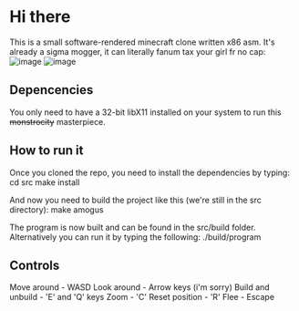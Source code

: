 # Hi there
This is a small software-rendered minecraft clone written x86 asm.
It's already a sigma mogger, it can literally fanum tax your girl fr no cap:
![image](https://github.com/user-attachments/assets/35032cad-2c61-41c5-80a2-7c7ee1e7c386)
![image](https://github.com/user-attachments/assets/0c0608d3-1536-4b97-ba23-f0ce0fb1386e)

## Depencencies
You only need to have a 32-bit libX11 installed on your system to run this ~~monstrocity~~ masterpiece.

## How to run it
Once you cloned the repo, you need to install the dependencies by typing:
  cd src
  make install

And now you need to build the project like this (we're still in the src directory):
  make amogus

The program is now built and can be found in the src/build folder. Alternatively you can run it by typing the following:
  ./build/program

## Controls
Move around - WASD
Look around - Arrow keys (i'm sorry)
Build and unbuild - 'E' and 'Q' keys
Zoom - 'C'
Reset position - 'R'
Flee - Escape
